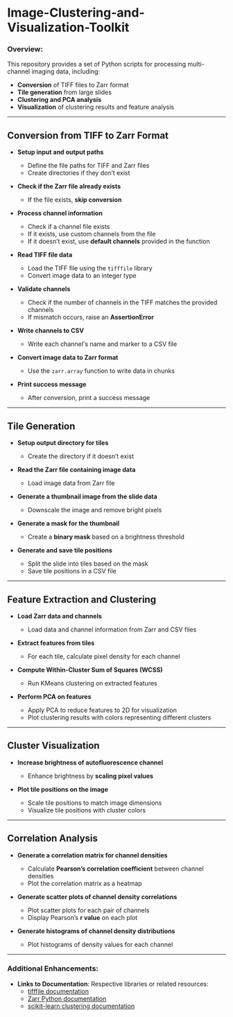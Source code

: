 # Image-Clustering-and-Visualization-Toolkit

### Overview:
This repository provides a set of Python scripts for processing multi-channel imaging data, including:

- **Conversion** of TIFF files to Zarr format
- **Tile generation** from large slides
- **Clustering and PCA analysis**
- **Visualization** of clustering results and feature analysis

---

## Conversion from TIFF to Zarr Format

- **Setup input and output paths**
  - Define the file paths for TIFF and Zarr files
  - Create directories if they don’t exist

- **Check if the Zarr file already exists**
  - If the file exists, **skip conversion**

- **Process channel information**
  - Check if a channel file exists
  - If it exists, use custom channels from the file
  - If it doesn’t exist, use **default channels** provided in the function

- **Read TIFF file data**
  - Load the TIFF file using the `tifffile` library
  - Convert image data to an integer type

- **Validate channels**
  - Check if the number of channels in the TIFF matches the provided channels
  - If mismatch occurs, raise an **AssertionError**

- **Write channels to CSV**
  - Write each channel's name and marker to a CSV file

- **Convert image data to Zarr format**
  - Use the `zarr.array` function to write data in chunks

- **Print success message**
  - After conversion, print a success message

---

## Tile Generation

- **Setup output directory for tiles**
  - Create the directory if it doesn’t exist

- **Read the Zarr file containing image data**
  - Load image data from Zarr file

- **Generate a thumbnail image from the slide data**
  - Downscale the image and remove bright pixels

- **Generate a mask for the thumbnail**
  - Create a **binary mask** based on a brightness threshold

- **Generate and save tile positions**
  - Split the slide into tiles based on the mask
  - Save tile positions in a CSV file

---

## Feature Extraction and Clustering

- **Load Zarr data and channels**
  - Load data and channel information from Zarr and CSV files

- **Extract features from tiles**
  - For each tile, calculate pixel density for each channel

- **Compute Within-Cluster Sum of Squares (WCSS)**
  - Run KMeans clustering on extracted features

- **Perform PCA on features**
  - Apply PCA to reduce features to 2D for visualization
  - Plot clustering results with colors representing different clusters

---

## Cluster Visualization

- **Increase brightness of autofluorescence channel**
  - Enhance brightness by **scaling pixel values**

- **Plot tile positions on the image**
  - Scale tile positions to match image dimensions
  - Visualize tile positions with cluster colors

---

## Correlation Analysis

- **Generate a correlation matrix for channel densities**
  - Calculate **Pearson’s correlation coefficient** between channel densities
  - Plot the correlation matrix as a heatmap

- **Generate scatter plots of channel density correlations**
  - Plot scatter plots for each pair of channels
  - Display Pearson’s **r value** on each plot

- **Generate histograms of channel density distributions**
  - Plot histograms of density values for each channel

---

### Additional Enhancements:
- **Links to Documentation**: Respective libraries or related resources:
  - [tifffile documentation](https://pypi.org/project/tifffile/)
  - [Zarr Python documentation](https://zarr.readthedocs.io/en/stable/)
  - [scikit-learn clustering documentation](https://scikit-learn.org/stable/modules/clustering.html)

